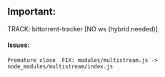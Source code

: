 ## Important:

TRACK: bittorrent-tracker [NO ws (hybrid needed)]

#### Issues:
```
Premature close  FIX: modules/multistream.js -> node_modules/multistream/index.js
```

